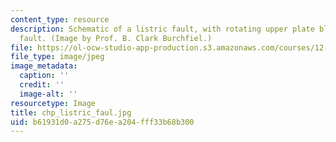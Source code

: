 ```yaml
---
content_type: resource
description: Schematic of a listric fault, with rotating upper plate blocks and breakaway
  fault. (Image by Prof. B. Clark Burchfiel.)
file: https://ol-ocw-studio-app-production.s3.amazonaws.com/courses/12-113-structural-geology-fall-2005/b61931d0a275d76ea204fff33b68b300_chp_listric_faul.jpg
file_type: image/jpeg
image_metadata:
  caption: ''
  credit: ''
  image-alt: ''
resourcetype: Image
title: chp_listric_faul.jpg
uid: b61931d0-a275-d76e-a204-fff33b68b300
---
```

